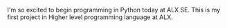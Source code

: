 I'm so excited to begin programming in Python today at ALX SE.
This is my first project in Higher level programming language at ALX.
